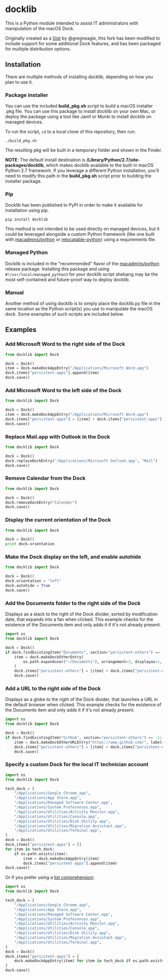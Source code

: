 # docklib

This is a Python module intended to assist IT administrators with manipulation of the macOS Dock.

Originally created as a [Gist](https://gist.github.com/gregneagle/5c422d709c93615341a21009f800222e) by @gregneagle, this fork has been modified to include support for some additional Dock features, and has been packaged for multiple distribution options.

## Installation

There are multiple methods of installing docklib, depending on how you plan to use it.

### Package installer

You can use the included __build_pkg.sh__ script to build a macOS installer .pkg file. You can use this package to install docklib on your own Mac, or deploy the package using a tool like Jamf or Munki to install docklib on managed devices.

To run the script, `cd` to a local clone of this repository, then run:

```
./build_pkg.sh
```

The resulting pkg will be built in a temporary folder and shown in the Finder.

__NOTE__: The default install destination is __/Library/Python/2.7/site-packages/docklib__, which makes docklib available to the built-in macOS Python 2.7 framework. If you leverage a different Python installation, you'll need to modify this path in the __build_pkg.sh__ script prior to building the installer package.

### Pip

Docklib has been published to PyPI in order to make it available for installation using pip.

```
pip install docklib
```

This method is not intended to be used directly on managed devices, but it could be leveraged alongside a custom Python framework (like one built with [macadmins/python](https://github.com/macadmins/python) or [relocatable-python](https://github.com/gregneagle/relocatable-python)) using a requirements file.

### Managed Python

Docklib is included in the "recommended" flavor of the [macadmins/python](https://github.com/macadmins/python) release package. Installing this package and using `#!/usr/local/managed_python3` for your docklib script shebang may be the most self-contained and future-proof way to deploy docklib.

### Manual

Another method of using docklib is to simply place the docklib.py file in the same location as the Python script(s) you use to manipulate the macOS dock. Some examples of such scripts are included below.

## Examples

### Add Microsoft Word to the right side of the Dock

```python
from docklib import Dock

dock = Dock()
item = dock.makeDockAppEntry("/Applications/Microsoft Word.app")
dock.items["persistent-apps"].append(item)
dock.save()
```

### Add Microsoft Word to the left side of the Dock

```python
from docklib import Dock

dock = Dock()
item = dock.makeDockAppEntry("/Applications/Microsoft Word.app")
dock.items["persistent-apps"] = [item] + dock.items["persistent-apps"]
dock.save()
```

### Replace Mail.app with Outlook in the Dock

```python
from docklib import Dock

dock = Dock()
dock.replaceDockEntry("/Applications/Microsoft Outlook.app", "Mail")
dock.save()
```

### Remove Calendar from the Dock

```python
from docklib import Dock

dock = Dock()
dock.removeDockEntry("Calendar")
dock.save()
```

### Display the current orientation of the Dock

```python
from docklib import Dock

dock = Dock()
print dock.orientation
```

### Make the Dock display on the left, and enable autohide

```python
from docklib import Dock

dock = Dock()
dock.orientation = "left"
dock.autohide = True
dock.save()
```

### Add the Documents folder to the right side of the Dock

Displays as a stack to the right of the Dock divider, sorted by modification date, that expands into a fan when clicked. This example checks for the existence of the Documents item and only adds it if it's not already present.

```python
import os
from docklib import Dock

dock = Dock()
if dock.findExistingItem("Documents", section="persistent-others") == -1:
    item = dock.makeDockOtherEntry(
        os.path.expanduser("~/Documents"), arrangement=3, displayas=1, showas=1
    )
    dock.items["persistent-others"] = [item] + dock.items["persistent-others"]
    dock.save()
```
### Add a URL to the right side of the Dock

Displays as a globe to the right of the Dock divider, that launches a URL in the default browser when clicked. This example checks for the existence of the Documents item and only adds it if it's not already present.

```python
import os
from docklib import Dock

dock = Dock()
if dock.findExistingItem("GitHub", section="persistent-others") == -1:
    item = dock.makeDockOtherURLEntry("https://www.github.com/", label="GitHub")
    dock.items["persistent-others"] = [item] + dock.items["persistent-others"]
    dock.save()
```

### Specify a custom Dock for the local IT technician account

```python
import os
from docklib import Dock

tech_dock = [
    "/Applications/Google Chrome.app",
    "/Applications/App Store.app",
    "/Applications/Managed Software Center.app",
    "/Applications/System Preferences.app",
    "/Applications/Utilities/Activity Monitor.app",
    "/Applications/Utilities/Console.app",
    "/Applications/Utilities/Disk Utility.app",
    "/Applications/Utilities/Migration Assistant.app",
    "/Applications/Utilities/Terminal.app",
]
dock = Dock()
dock.items["persistent-apps"] = []
for item in tech_dock:
    if os.path.exists(item):
        item = dock.makeDockAppEntry(item)
        dock.items["persistent-apps"].append(item)
dock.save()
```

Or if you prefer using a [list comprehension](https://www.pythonforbeginners.com/basics/list-comprehensions-in-python):

```python
import os
from docklib import Dock

tech_dock = [
    "/Applications/Google Chrome.app",
    "/Applications/App Store.app",
    "/Applications/Managed Software Center.app",
    "/Applications/System Preferences.app",
    "/Applications/Utilities/Activity Monitor.app",
    "/Applications/Utilities/Console.app",
    "/Applications/Utilities/Disk Utility.app",
    "/Applications/Utilities/Migration Assistant.app",
    "/Applications/Utilities/Terminal.app",
]
dock = Dock()
dock.items["persistent-apps"] = [
    dock.makeDockAppEntry(item) for item in tech_dock if os.path.exists(item)
]
dock.save()
```

